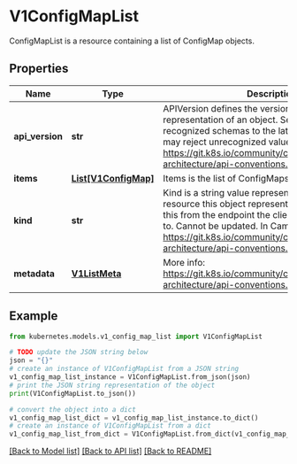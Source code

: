 # V1ConfigMapList

ConfigMapList is a resource containing a list of ConfigMap objects.

## Properties

Name | Type | Description | Notes
------------ | ------------- | ------------- | -------------
**api_version** | **str** | APIVersion defines the versioned schema of this representation of an object. Servers should convert recognized schemas to the latest internal value, and may reject unrecognized values. More info: https://git.k8s.io/community/contributors/devel/sig-architecture/api-conventions.md#resources | [optional] 
**items** | [**List[V1ConfigMap]**](V1ConfigMap.md) | Items is the list of ConfigMaps. | 
**kind** | **str** | Kind is a string value representing the REST resource this object represents. Servers may infer this from the endpoint the client submits requests to. Cannot be updated. In CamelCase. More info: https://git.k8s.io/community/contributors/devel/sig-architecture/api-conventions.md#types-kinds | [optional] 
**metadata** | [**V1ListMeta**](V1ListMeta.md) | More info: https://git.k8s.io/community/contributors/devel/sig-architecture/api-conventions.md#metadata | [optional] 

## Example

```python
from kubernetes.models.v1_config_map_list import V1ConfigMapList

# TODO update the JSON string below
json = "{}"
# create an instance of V1ConfigMapList from a JSON string
v1_config_map_list_instance = V1ConfigMapList.from_json(json)
# print the JSON string representation of the object
print(V1ConfigMapList.to_json())

# convert the object into a dict
v1_config_map_list_dict = v1_config_map_list_instance.to_dict()
# create an instance of V1ConfigMapList from a dict
v1_config_map_list_from_dict = V1ConfigMapList.from_dict(v1_config_map_list_dict)
```
[[Back to Model list]](../README.md#documentation-for-models) [[Back to API list]](../README.md#documentation-for-api-endpoints) [[Back to README]](../README.md)


